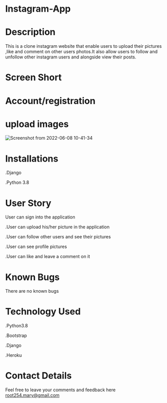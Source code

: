 # Instagram-App 
# Description 
This is a clone instagram website that enable users to upload their  pictures ,like and comment on other users photos.It also allow users to follow and unfollow other instagram users and alongside view their posts.

# Screen Short
# Account/registration



# upload images

![Screenshot from 2022-06-08 10-41-34](https://user-images.githubusercontent.com/100118426/172560726-07821533-9699-4edc-aa79-6edc912db97b.png)

# Installations
.Django

.Python 3.8

# User Story
User can sign into the application

.User can upload his/her picture in the application

.User can follow other users and see their pictures

.User can see profile pictures

.User can like and leave a comment on it

# Known Bugs
There are no known bugs
# Technology Used
.Python3.8

.Bootstrap

.Django

.Heroku
# Contact Details
Feel free to leave your comments and feedback here root254.mary@gmail.com

